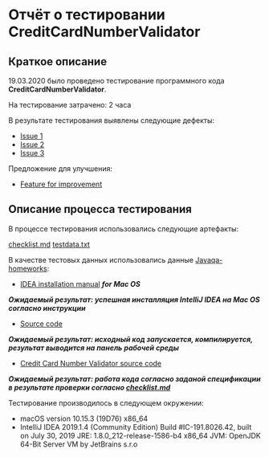 # Отчёт о тестировании CreditCardNumberValidator

## Краткое описание

19.03.2020 было проведено тестирование программного кода **CreditCardNumberValidator**.

На тестирование затрачено: 2 часа

В результате тестирования выявлены следующие дефекты:

* [Issue 1]( )
* [Issue 2]( )
* [Issue 3]( )

Предложение для улучшения:

* [Feature for improvement](  )

## Описание процесса тестирования

В процессе тестирования использовались следующие артефакты:

[checklist.md](checklist.md)
[testdata.txt](testdata.txt)

В качестве тестовых данных использовались данные [Javaqa-homeworks](https://github.com/netology-code/javaqa-homeworks/tree/master/intro):

* [IDEA installation manual](https://github.com/netology-code/javaqa-homeworks/blob/master/intro/idea.md) ***for Mac OS***

***Ожидаемый результат: успешная инсталляция IntelliJ IDEA на Mac OS согласно инструкции***

* [Source code](https://github.com/netology-code/javaqa-code/blob/master/intro/hello-programming/src/Main.java)

***Ожидаемый результат: исходный код запускается, компилируется, результат выводится на панель рабочей среды***

* [Credit Card Number Validator source code](https://github.com/netology-code/javaqa-homeworks/tree/master/intro)

***Ожидаемый результат: работа кода согласно заданой спецификации в результате проверки согласно [checklist.md](checklist.md)***

Тестирование производилось в следующем окружении:

* macOS version 10.15.3 (19D76) x86_64
* IntelliJ IDEA 2019.1.4 (Community Edition)
Build #IC-191.8026.42, built on July 30, 2019
JRE: 1.8.0_212-release-1586-b4 x86_64
JVM: OpenJDK 64-Bit Server VM by JetBrains s.r.o
